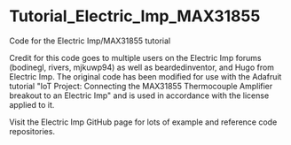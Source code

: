 Tutorial_Electric_Imp_MAX31855
==============================

Code for the Electric Imp/MAX31855 tutorial

Credit for this code goes to multiple users on the Electric Imp forums (bodinegl, rivers, mjkuwp94) as well as beardedinventor, and Hugo from Electric Imp.
The original code has been modified for use with the Adafruit tutorial "IoT Project: Connecting the MAX31855 Thermocouple Amplifier breakout to an Electric Imp" and is used in accordance with the license applied to it.

Visit the Electric Imp GitHub page for lots of example and reference code repositories.

